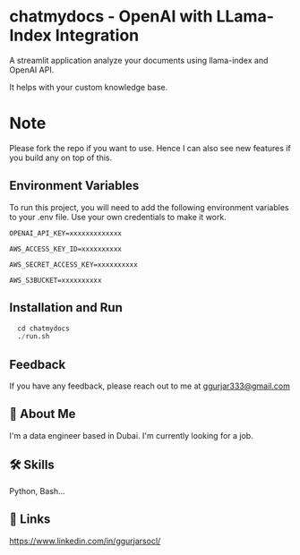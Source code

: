 
# chatmydocs - OpenAI with LLama-Index Integration
A streamlit application analyze your documents using llama-index and OpenAI API.

It helps with your custom knowledge base.

# Note
Please fork the repo if you want to use. Hence I can also see new features if you build any on top of this.

## Environment Variables

To run this project, you will need to add the following environment variables to your .env file. Use your own credentials to make it work.

`OPENAI_API_KEY=xxxxxxxxxxxxx`

`AWS_ACCESS_KEY_ID=xxxxxxxxxx`

`AWS_SECRET_ACCESS_KEY=xxxxxxxxxx`

`AWS_S3BUCKET=xxxxxxxxxx`



## Installation and Run

```python
  cd chatmydocs
  ./run.sh
```

## Feedback

If you have any feedback, please reach out to me at ggurjar333@gmail.com


## 🚀 About Me
I'm a data engineer based in Dubai. I'm currently looking for a job.


## 🛠 Skills
Python, Bash...



## 🔗 Links
https://www.linkedin.com/in/ggurjarsocl/








